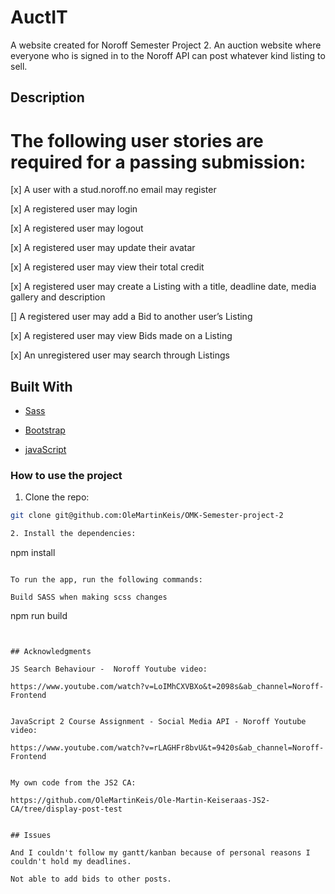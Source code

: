 # AuctIT

A website created for Noroff Semester Project 2. An auction website where everyone who is signed in to the Noroff API can post whatever kind listing to sell.

## Description

 # The following user stories are required for a passing submission:

[x] A user with a stud.noroff.no email may register

[x] A registered user may login

[x] A registered user may logout

[x] A registered user may update their avatar

[x] A registered user may view their total credit

[x] A registered user may create a Listing with a title, deadline date, media gallery and description

[] A registered user may add a Bid to another user’s Listing

[x] A registered user may view Bids made on a Listing

[x] An unregistered user may search through Listings



## Built With

- [Sass](https://sass-lang.com/)

- [Bootstrap](https://getbootstrap.com)

- [javaScript](https://www.javascript.com/)


### How to use the project

1. Clone the repo:

```bash
git clone git@github.com:OleMartinKeis/OMK-Semester-project-2

2. Install the dependencies:

```
npm install
```

To run the app, run the following commands:

Build SASS when making scss changes
```
npm run build
```


## Acknowledgments

JS Search Behaviour -  Noroff Youtube video:

https://www.youtube.com/watch?v=LoIMhCXVBXo&t=2098s&ab_channel=Noroff-Frontend


JavaScript 2 Course Assignment - Social Media API - Noroff Youtube video:

https://www.youtube.com/watch?v=rLAGHFr8bvU&t=9420s&ab_channel=Noroff-Frontend


My own code from the JS2 CA:

https://github.com/OleMartinKeis/Ole-Martin-Keiseraas-JS2-CA/tree/display-post-test


## Issues

And I couldn't follow my gantt/kanban because of personal reasons I couldn't hold my deadlines.

Not able to add bids to other posts.
